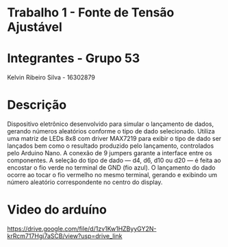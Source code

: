# Trabalho 1 - Fonte de Tensão Ajustável

# Integrantes - Grupo 53

Kelvin Ribeiro Silva - 16302879

# Descrição

Dispositivo eletrônico desenvolvido para simular o lançamento de dados, gerando números aleatórios conforme o tipo de dado selecionado. Utiliza uma matriz de LEDs 8x8 com driver MAX7219 para exibir o tipo de dado ser lançados bem como o resultado produzido pelo lançamento, controlados pelo Arduino Nano. A conexão de 9 jumpers garante a interface entre os componentes. A seleção do tipo de dado — d4, d6, d10 ou d20 — é feita ao encostar o fio verde no terminal de GND (fio azul). O lançamento do dado ocorre ao tocar o fio vermelho no mesmo terminal, gerando e exibindo um número aleatório correspondente no centro do display.

# Video do arduíno

https://drive.google.com/file/d/1zv1Kw1HZByyGY2N-krRcm717Hgi7aSCB/view?usp=drive_link
